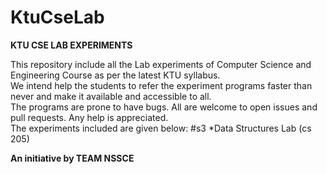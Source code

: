 # KtuCseLab
**KTU CSE LAB EXPERIMENTS**

This repository include all the Lab experiments of Computer Science and Engineering Course as per the latest KTU syllabus.\
We intend help the students to refer the experiment programs faster than never and make it available and accessible to all.\
The programs are prone to have bugs. All are welcome to open issues and pull requests. Any help is appreciated.\
The experiments included are given below:
#s3
*Data Structures Lab (cs 205)

**An initiative by TEAM NSSCE**
